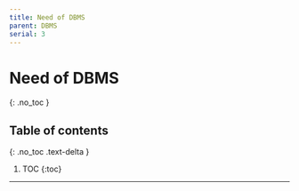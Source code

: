 ```yaml
---
title: Need of DBMS
parent: DBMS
serial: 3
---
```


# Need of DBMS
{: .no_toc }

## Table of contents
{: .no_toc .text-delta }

1. TOC
{:toc}

***

